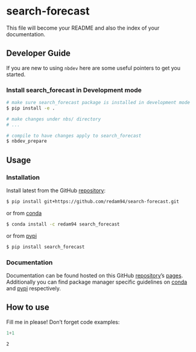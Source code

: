# search-forecast


<!-- WARNING: THIS FILE WAS AUTOGENERATED! DO NOT EDIT! -->

This file will become your README and also the index of your
documentation.

## Developer Guide

If you are new to using `nbdev` here are some useful pointers to get you
started.

### Install search_forecast in Development mode

``` sh
# make sure search_forecast package is installed in development mode
$ pip install -e .

# make changes under nbs/ directory
# ...

# compile to have changes apply to search_forecast
$ nbdev_prepare
```

## Usage

### Installation

Install latest from the GitHub
[repository](https://github.com/redam94/search-forecast):

``` sh
$ pip install git+https://github.com/redam94/search-forecast.git
```

or from [conda](https://anaconda.org/redam94/search-forecast)

``` sh
$ conda install -c redam94 search_forecast
```

or from [pypi](https://pypi.org/project/search-forecast/)

``` sh
$ pip install search_forecast
```

### Documentation

Documentation can be found hosted on this GitHub
[repository](https://github.com/redam94/search-forecast)’s
[pages](https://redam94.github.io/search-forecast/). Additionally you
can find package manager specific guidelines on
[conda](https://anaconda.org/redam94/search-forecast) and
[pypi](https://pypi.org/project/search-forecast/) respectively.

## How to use

Fill me in please! Don’t forget code examples:

``` python
1+1
```

    2
